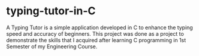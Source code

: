 typing-tutor-in-C
=================

A Typing Tutor is a simple application developed in C to enhance the typing speed and accuracy of beginners. This project was done as a project to demonstrate the skills that I acquired after learning C programming in 1st Semester of my Engineering Course.
